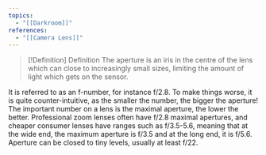 ```yaml
---
topics:
  - "[[Darkroom]]"
references:
  - "[[Camera Lens]]"
---
```

>[!Definition] Definition
>The aperture is an iris in the centre of the lens which can close to increasingly small sizes, limiting the amount of light which gets on the sensor.

It is referred to as an f-number, for instance f/2.8. To make things worse, it is quite counter-intuitive, as the smaller the number, the bigger the aperture! The important number on a lens is the maximal aperture, the lower the better. Professional zoom lenses often have f/2.8 maximal apertures, and cheaper consumer lenses have ranges such as f/3.5-5.6, meaning that at the wide end, the maximum aperture is f/3.5 and at the long end, it is f/5.6. Aperture can be closed to tiny levels, usually at least f/22.